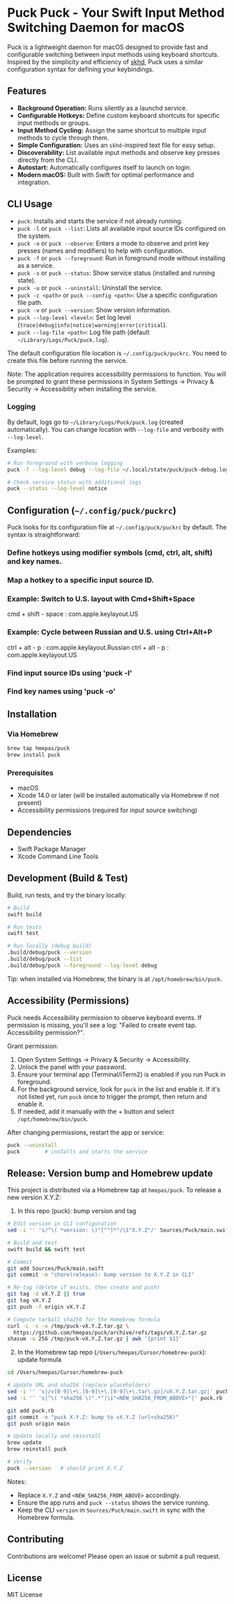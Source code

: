 # Puck  Puck - Your Swift Input Method Switching Daemon for macOS

Puck is a lightweight daemon for macOS designed to provide fast and configurable switching between input methods using keyboard shortcuts. Inspired by the simplicity and efficiency of [skhd](https://github.com/koekeishiya/skhd), Puck uses a similar configuration syntax for defining your keybindings.

## Features

*   **Background Operation:** Runs silently as a launchd service.
*   **Configurable Hotkeys:** Define custom keyboard shortcuts for specific input methods or groups.
*   **Input Method Cycling:** Assign the same shortcut to multiple input methods to cycle through them.
*   **Simple Configuration:** Uses an `skhd`-inspired text file for easy setup.
*   **Discoverability:** List available input methods and observe key presses directly from the CLI.
*   **Autostart:** Automatically configures itself to launch on login.
*   **Modern macOS:** Built with Swift for optimal performance and integration.

## CLI Usage

*   `puck`: Installs and starts the service if not already running.
*   `puck -l` or `puck --list`: Lists all available input source IDs configured on the system.
*   `puck -o` or `puck --observe`: Enters a mode to observe and print key presses (names and modifiers) to help with configuration.
*   `puck -f` or `puck --foreground`: Run in foreground mode without installing as a service.
*   `puck -s` or `puck --status`: Show service status (installed and running state).
*   `puck -u` or `puck --uninstall`: Uninstall the service.
*   `puck -c <path>` or `puck --config <path>`: Use a specific configuration file path.
*   `puck -v` or `puck --version`: Show version information.
*   `puck --log-level <level>`: Set log level (`trace|debug|info|notice|warning|error|critical`).
*   `puck --log-file <path>`: Log file path (default `~/Library/Logs/Puck/puck.log`).

The default configuration file location is `~/.config/puck/puckrc`. You need to create this file before running the service.

Note: The application requires accessibility permissions to function. You will be prompted to grant these permissions in System Settings -> Privacy & Security -> Accessibility when installing the service.

### Logging

By default, logs go to `~/Library/Logs/Puck/puck.log` (created automatically). You can change location with `--log-file` and verbosity with `--log-level`.

Examples:

```bash
# Run foreground with verbose logging
puck -f --log-level debug --log-file ~/.local/state/puck/puck-debug.log

# Check service status with additional logs
puck --status --log-level notice
```

## Configuration (`~/.config/puck/puckrc`)

Puck looks for its configuration file at `~/.config/puck/puckrc` by default. The syntax is straightforward:

### Define hotkeys using modifier symbols (cmd, ctrl, alt, shift) and key names.
### Map a hotkey to a specific input source ID.
### Example: Switch to U.S. layout with Cmd+Shift+Space
cmd + shift - space : com.apple.keylayout.US
### Example: Cycle between Russian and U.S. using Ctrl+Alt+P
ctrl + alt - p : com.apple.keylayout.Russian
ctrl + alt - p : com.apple.keylayout.US
### Find input source IDs using 'puck -l'
### Find key names using 'puck -o'

## Installation

### Via Homebrew

```bash
brew tap hmepas/puck
brew install puck
```

### Prerequisites

- macOS
- Xcode 14.0 or later (will be installed automatically via Homebrew if not present)
- Accessibility permissions (required for input source switching)

## Dependencies

*   Swift Package Manager
*   Xcode Command Line Tools

## Development (Build & Test)

Build, run tests, and try the binary locally:

```bash
# Build
swift build

# Run tests
swift test

# Run locally (debug build)
.build/debug/puck --version
.build/debug/puck --list
.build/debug/puck --foreground --log-level debug
```

Tip: when installed via Homebrew, the binary is at `/opt/homebrew/bin/puck`.

## Accessibility (Permissions)

Puck needs Accessibility permission to observe keyboard events. If permission is missing, you'll see a log: "Failed to create event tap. Accessibility permission?".

Grant permission:

1. Open System Settings → Privacy & Security → Accessibility.
2. Unlock the panel with your password.
3. Ensure your terminal app (Terminal/iTerm2) is enabled if you run Puck in foreground.
4. For the background service, look for `puck` in the list and enable it. If it's not listed yet, run `puck` once to trigger the prompt, then return and enable it.
5. If needed, add it manually with the + button and select `/opt/homebrew/bin/puck`.

After changing permissions, restart the app or service:

```bash
puck --uninstall
puck        # installs and starts the service
```

## Release: Version bump and Homebrew update

This project is distributed via a Homebrew tap at `hmepas/puck`. To release a new version X.Y.Z:

1) In this repo (puck): bump version and tag

```bash
# Edit version in CLI configuration
sed -i '' 's/^\( *version: \)"[^"]*"/\1"X.Y.Z"/' Sources/Puck/main.swift

# Build and test
swift build && swift test

# Commit
git add Sources/Puck/main.swift
git commit -m "chore(release): bump version to X.Y.Z in CLI"

# Re-tag (delete if exists, then create and push)
git tag -d vX.Y.Z || true
git tag vX.Y.Z
git push -f origin vX.Y.Z

# Compute tarball sha256 for the Homebrew formula
curl -L -s -o /tmp/puck-vX.Y.Z.tar.gz \
  https://github.com/hmepas/puck/archive/refs/tags/vX.Y.Z.tar.gz
shasum -a 256 /tmp/puck-vX.Y.Z.tar.gz | awk '{print $1}'
```

2) In the Homebrew tap repo (`/Users/hmepas/Cursor/homebrew-puck`): update formula

```bash
cd /Users/hmepas/Cursor/homebrew-puck

# Update URL and sha256 (replace placeholders)
sed -i '' 's|/v[0-9]\+\.[0-9]\+\.[0-9]\+\.tar\.gz|/vX.Y.Z.tar.gz|' puck.rb
sed -i '' 's|^\( *sha256 \)".*"|\1"<NEW_SHA256_FROM_ABOVE>"|' puck.rb

git add puck.rb
git commit -m "puck X.Y.Z: bump to vX.Y.Z (url+sha256)"
git push origin main

# Update locally and reinstall
brew update
brew reinstall puck

# Verify
puck --version   # should print X.Y.Z
```

Notes:

- Replace `X.Y.Z` and `<NEW_SHA256_FROM_ABOVE>` accordingly.
- Ensure the app runs and `puck --status` shows the service running.
- Keep the CLI `version` in `Sources/Puck/main.swift` in sync with the Homebrew formula.

## Contributing

Contributions are welcome! Please open an issue or submit a pull request.

## License

MIT License